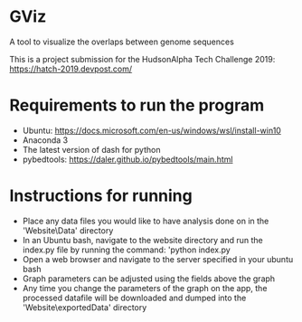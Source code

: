 # GViz
A tool to visualize the overlaps between genome sequences

This is a project submission for the HudsonAlpha Tech Challenge 2019: https://hatch-2019.devpost.com/

# Requirements to run the program
* Ubuntu: https://docs.microsoft.com/en-us/windows/wsl/install-win10
* Anaconda 3
* The latest version of dash for python
* pybedtools: https://daler.github.io/pybedtools/main.html

# Instructions for running 
* Place any data files you would like to have analysis done on in the 'Website\Data' directory
* In an Ubuntu bash, navigate to the website directory and run the index.py file by running the command: 'python index.py
* Open a web browser and navigate to the server specified in your ubuntu bash
* Graph parameters can be adjusted using the fields above the graph
* Any time you change the parameters of the graph on the app, the processed datafile will be downloaded and dumped into the 'Website\exportedData' directory
